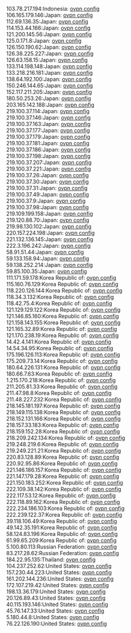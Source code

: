 103.78.217.194:Indonesia: [ovpn config](vpn/103_78_217_194.ovpn)  
106.165.179.146:Japan: [ovpn config](vpn/106_165_179_146.ovpn)  
112.69.136.35:Japan: [ovpn config](vpn/112_69_136_35.ovpn)  
114.153.44.166:Japan: [ovpn config](vpn/114_153_44_166.ovpn)  
121.200.145.56:Japan: [ovpn config](vpn/121_200_145_56.ovpn)  
125.0.171.8:Japan: [ovpn config](vpn/125_0_171_8.ovpn)  
126.150.190.62:Japan: [ovpn config](vpn/126_150_190_62.ovpn)  
126.38.225.227:Japan: [ovpn config](vpn/126_38_225_227.ovpn)  
126.63.158.15:Japan: [ovpn config](vpn/126_63_158_15.ovpn)  
133.114.198.148:Japan: [ovpn config](vpn/133_114_198_148.ovpn)  
133.218.216.181:Japan: [ovpn config](vpn/133_218_216_181.ovpn)  
138.64.192.100:Japan: [ovpn config](vpn/138_64_192_100.ovpn)  
150.246.144.65:Japan: [ovpn config](vpn/150_246_144_65.ovpn)  
152.117.211.205:Japan: [ovpn config](vpn/152_117_211_205.ovpn)  
180.50.253.26:Japan: [ovpn config](vpn/180_50_253_26.ovpn)  
203.165.142.188:Japan: [ovpn config](vpn/203_165_142_188.ovpn)  
219.100.37.114:Japan: [ovpn config](vpn/219_100_37_114.ovpn)  
219.100.37.146:Japan: [ovpn config](vpn/219_100_37_146.ovpn)  
219.100.37.163:Japan: [ovpn config](vpn/219_100_37_163.ovpn)  
219.100.37.177:Japan: [ovpn config](vpn/219_100_37_177.ovpn)  
219.100.37.179:Japan: [ovpn config](vpn/219_100_37_179.ovpn)  
219.100.37.181:Japan: [ovpn config](vpn/219_100_37_181.ovpn)  
219.100.37.186:Japan: [ovpn config](vpn/219_100_37_186.ovpn)  
219.100.37.198:Japan: [ovpn config](vpn/219_100_37_198.ovpn)  
219.100.37.207:Japan: [ovpn config](vpn/219_100_37_207.ovpn)  
219.100.37.221:Japan: [ovpn config](vpn/219_100_37_221.ovpn)  
219.100.37.26:Japan: [ovpn config](vpn/219_100_37_26.ovpn)  
219.100.37.30:Japan: [ovpn config](vpn/219_100_37_30.ovpn)  
219.100.37.31:Japan: [ovpn config](vpn/219_100_37_31.ovpn)  
219.100.37.49:Japan: [ovpn config](vpn/219_100_37_49.ovpn)  
219.100.37.9:Japan: [ovpn config](vpn/219_100_37_9.ovpn)  
219.100.37.98:Japan: [ovpn config](vpn/219_100_37_98.ovpn)  
219.109.199.158:Japan: [ovpn config](vpn/219_109_199_158.ovpn)  
219.120.88.70:Japan: [ovpn config](vpn/219_120_88_70.ovpn)  
219.98.130.102:Japan: [ovpn config](vpn/219_98_130_102.ovpn)  
220.157.224.198:Japan: [ovpn config](vpn/220_157_224_198.ovpn)  
221.132.136.145:Japan: [ovpn config](vpn/221_132_136_145.ovpn)  
222.3.196.242:Japan: [ovpn config](vpn/222_3_196_242.ovpn)  
58.91.51.44:Japan: [ovpn config](vpn/58_91_51_44.ovpn)  
59.133.158.94:Japan: [ovpn config](vpn/59_133_158_94.ovpn)  
59.138.252.214:Japan: [ovpn config](vpn/59_138_252_214.ovpn)  
59.85.100.35:Japan: [ovpn config](vpn/59_85_100_35.ovpn)  
111.171.59.178:Korea Republic of: [ovpn config](vpn/111_171_59_178.ovpn)  
115.160.76.129:Korea Republic of: [ovpn config](vpn/115_160_76_129.ovpn)  
118.220.126.144:Korea Republic of: [ovpn config](vpn/118_220_126_144.ovpn)  
118.34.3.132:Korea Republic of: [ovpn config](vpn/118_34_3_132.ovpn)  
118.42.75.4:Korea Republic of: [ovpn config](vpn/118_42_75_4.ovpn)  
121.129.129.122:Korea Republic of: [ovpn config](vpn/121_129_129_122.ovpn)  
121.146.85.160:Korea Republic of: [ovpn config](vpn/121_146_85_160.ovpn)  
121.158.143.155:Korea Republic of: [ovpn config](vpn/121_158_143_155.ovpn)  
121.165.32.89:Korea Republic of: [ovpn config](vpn/121_165_32_89.ovpn)  
121.170.238.19:Korea Republic of: [ovpn config](vpn/121_170_238_19.ovpn)  
14.42.4.141:Korea Republic of: [ovpn config](vpn/14_42_4_141.ovpn)  
14.54.34.95:Korea Republic of: [ovpn config](vpn/14_54_34_95.ovpn)  
175.196.126.113:Korea Republic of: [ovpn config](vpn/175_196_126_113.ovpn)  
175.209.73.14:Korea Republic of: [ovpn config](vpn/175_209_73_14.ovpn)  
180.64.226.131:Korea Republic of: [ovpn config](vpn/180_64_226_131.ovpn)  
180.66.7.63:Korea Republic of: [ovpn config](vpn/180_66_7_63.ovpn)  
1.215.170.218:Korea Republic of: [ovpn config](vpn/1_215_170_218.ovpn)  
211.205.81.33:Korea Republic of: [ovpn config](vpn/211_205_81_33.ovpn)  
211.47.98.8:Korea Republic of: [ovpn config](vpn/211_47_98_8.ovpn)  
211.48.227.232:Korea Republic of: [ovpn config](vpn/211_48_227_232.ovpn)  
218.145.181.197:Korea Republic of: [ovpn config](vpn/218_145_181_197.ovpn)  
218.149.115.138:Korea Republic of: [ovpn config](vpn/218_149_115_138.ovpn)  
218.152.131.166:Korea Republic of: [ovpn config](vpn/218_152_131_166.ovpn)  
218.157.33.183:Korea Republic of: [ovpn config](vpn/218_157_33_183.ovpn)  
218.159.152.28:Korea Republic of: [ovpn config](vpn/218_159_152_28.ovpn)  
218.209.242.134:Korea Republic of: [ovpn config](vpn/218_209_242_134.ovpn)  
219.248.219.6:Korea Republic of: [ovpn config](vpn/219_248_219_6.ovpn)  
219.249.221.21:Korea Republic of: [ovpn config](vpn/219_249_221_21.ovpn)  
220.83.128.89:Korea Republic of: [ovpn config](vpn/220_83_128_89.ovpn)  
220.92.95.86:Korea Republic of: [ovpn config](vpn/220_92_95_86.ovpn)  
221.146.186.157:Korea Republic of: [ovpn config](vpn/221_146_186_157.ovpn)  
221.147.179.28:Korea Republic of: [ovpn config](vpn/221_147_179_28.ovpn)  
221.150.183.252:Korea Republic of: [ovpn config](vpn/221_150_183_252.ovpn)  
222.109.38.142:Korea Republic of: [ovpn config](vpn/222_109_38_142.ovpn)  
222.117.53.12:Korea Republic of: [ovpn config](vpn/222_117_53_12.ovpn)  
222.118.89.162:Korea Republic of: [ovpn config](vpn/222_118_89_162.ovpn)  
222.234.186.103:Korea Republic of: [ovpn config](vpn/222_234_186_103.ovpn)  
222.239.122.37:Korea Republic of: [ovpn config](vpn/222_239_122_37.ovpn)  
39.118.106.49:Korea Republic of: [ovpn config](vpn/39_118_106_49.ovpn)  
49.142.35.191:Korea Republic of: [ovpn config](vpn/49_142_35_191.ovpn)  
58.124.83.196:Korea Republic of: [ovpn config](vpn/58_124_83_196.ovpn)  
61.99.65.209:Korea Republic of: [ovpn config](vpn/61_99_65_209.ovpn)  
5.100.80.113:Russian Federation: [ovpn config](vpn/5_100_80_113.ovpn)  
83.217.28.62:Russian Federation: [ovpn config](vpn/83_217_28_62.ovpn)  
184.22.95.135:Thailand: [ovpn config](vpn/184_22_95_135.ovpn)  
104.237.252.62:United States: [ovpn config](vpn/104_237_252_62.ovpn)  
157.230.44.223:United States: [ovpn config](vpn/157_230_44_223.ovpn)  
161.202.144.236:United States: [ovpn config](vpn/161_202_144_236.ovpn)  
172.107.219.42:United States: [ovpn config](vpn/172_107_219_42.ovpn)  
198.13.36.179:United States: [ovpn config](vpn/198_13_36_179.ovpn)  
20.126.89.43:United States: [ovpn config](vpn/20_126_89_43.ovpn)  
40.115.193.146:United States: [ovpn config](vpn/40_115_193_146.ovpn)  
45.76.147.33:United States: [ovpn config](vpn/45_76_147_33.ovpn)  
5.180.44.8:United States: [ovpn config](vpn/5_180_44_8.ovpn)  
76.22.126.190:United States: [ovpn config](vpn/76_22_126_190.ovpn)  
